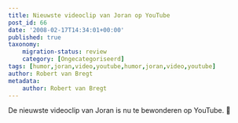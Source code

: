 ```yaml
---
title: Nieuwste videoclip van Joran op YouTube
post_id: 66
date: '2008-02-17T14:34:01+00:00'
published: true
taxonomy:
    migration-status: review
    category: [Ongecategoriseerd]
tags: [humor,joran,video,youtube,humor,joran,video,youtube]
author: Robert van Bregt
metadata:
    author: Robert van Bregt
---
```

De nieuwste videoclip van Joran is nu te bewonderen op YouTube. 🙂

 